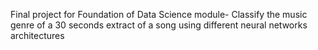 Final project for Foundation of Data Science module-
Classify the music genre of a 30 seconds extract of a song using different neural networks architectures
